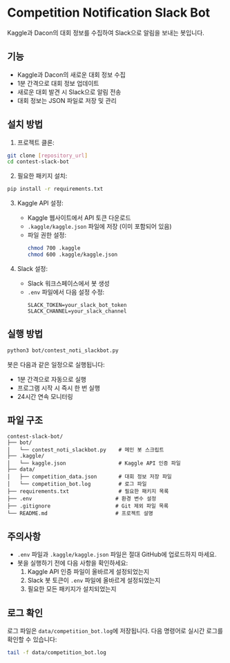 # Competition Notification Slack Bot

Kaggle과 Dacon의 대회 정보를 수집하여 Slack으로 알림을 보내는 봇입니다.

## 기능

- Kaggle과 Dacon의 새로운 대회 정보 수집
- 1분 간격으로 대회 정보 업데이트
- 새로운 대회 발견 시 Slack으로 알림 전송
- 대회 정보는 JSON 파일로 저장 및 관리

## 설치 방법

1. 프로젝트 클론:
```bash
git clone [repository_url]
cd contest-slack-bot
```

2. 필요한 패키지 설치:
```bash
pip install -r requirements.txt
```

3. Kaggle API 설정:
   - Kaggle 웹사이트에서 API 토큰 다운로드
   - `.kaggle/kaggle.json` 파일에 저장 (이미 포함되어 있음)
   - 파일 권한 설정:
     ```bash
     chmod 700 .kaggle
     chmod 600 .kaggle/kaggle.json
     ```

4. Slack 설정:
   - Slack 워크스페이스에서 봇 생성
   - `.env` 파일에서 다음 설정 수정:
     ```
     SLACK_TOKEN=your_slack_bot_token
     SLACK_CHANNEL=your_slack_channel
     ```

## 실행 방법

```bash
python3 bot/contest_noti_slackbot.py
```

봇은 다음과 같은 일정으로 실행됩니다:
- 1분 간격으로 자동으로 실행
- 프로그램 시작 시 즉시 한 번 실행
- 24시간 연속 모니터링

## 파일 구조

```
contest-slack-bot/
├── bot/
│   └── contest_noti_slackbot.py    # 메인 봇 스크립트
├── .kaggle/
│   └── kaggle.json                 # Kaggle API 인증 파일
├── data/
│   ├── competition_data.json       # 대회 정보 저장 파일
│   └── competition_bot.log         # 로그 파일
├── requirements.txt                # 필요한 패키지 목록
├── .env                           # 환경 변수 설정
├── .gitignore                     # Git 제외 파일 목록
└── README.md                      # 프로젝트 설명
```

## 주의사항

- `.env` 파일과 `.kaggle/kaggle.json` 파일은 절대 GitHub에 업로드하지 마세요.
- 봇을 실행하기 전에 다음 사항을 확인하세요:
  1. Kaggle API 인증 파일이 올바르게 설정되었는지
  2. Slack 봇 토큰이 `.env` 파일에 올바르게 설정되었는지
  3. 필요한 모든 패키지가 설치되었는지

## 로그 확인

로그 파일은 `data/competition_bot.log`에 저장됩니다. 다음 명령어로 실시간 로그를 확인할 수 있습니다:

```bash
tail -f data/competition_bot.log
```
